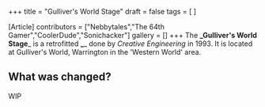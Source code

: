 +++
title = "Gulliver's World Stage"
draft = false
tags = [ ]

[Article]
contributors = ["Nebbytales","The 64th Gamer","CoolerDude","Sonichacker"]
gallery = []
+++
The **_Gulliver's World Stage**_ is a retrofitted **_**_ done by _Creative Engineering_ in 1993. It is located at Gulliver's World, Warrington in the 'Western World' area. 

## What was changed? ##
WIP